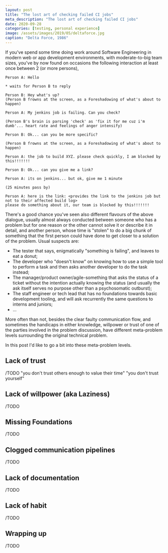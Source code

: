 ```yaml
---
layout: post
title: "The lost art of checking failed CI jobs"
meta_description: "The lost art of checking failed CI jobs"
date: 2020-09-28
categories: [testing, personal experience]
image: /assets/images/2019/05/deltaforce.jpg
caption: "Delta Force, 1986"
---
```



If you've spend some time doing work around Software Engineering in modern web or app development environments, with moderate-to-big team sizes, you've by now found on occasions the following interaction at least once between 2 (or more persons),

```
Person A: Hello

* waits for Person B to reply

Person B: Hey what's up?
(Person B frowns at the screen, as a Foreshadowing of what's about to happen)

Person A: My jenkins job is failing. Can you check?

(Person B's brain is parsing 'check' as 'fix it for me cuz i'm dumb'... heart rate and feelings of anger intensify)

Person B: Ok... can you be more specific?

(Person B frowns at the screen, as a Foreshadowing of what's about to happen)

Person A: the job to build XYZ. please check quickly, I am blocked by this!!!!!!!

Person B: Ok... can you give me a link?

Person A: its on jenkins... but ok, give me 1 minute

(25 minutes pass by)

Person A: here is the link: <provides the link to the jenkins job but not to their affected build log>
please do something about it, our team is blocked by this!!!!!!!
```

There's a good chance you've seen also different flavours of the above dialogue, usually almost always conducted between someone who has a problem but for one reason or the other cannot solve it or describe it in detail, and another person, whose time is "stolen" to do a big chunk of something that the first person could have done to get closer to a solution of the problem. Usual suspects are:

- The tester that says, enigmatically "something is failing", and leaves to eat a donut;
- The developer who "doesn't know" on knowing how to use a simple tool to perform a task and then asks another developer to do the task instead;
- The manager/product owner/agile-something that asks the status of a ticket without the intention actually knowing the status (and usually the ask itself serves no purpose other than a psychosomatic outburst);
- The staff engineer or tech lead that has no foundations towards basic development tooling, and will ask recurrently the same questions to interns and juniors;
- ...


More often than not, besides the clear faulty communication flow, and sometimes the handicaps in either knowledge, willpower or trust of one of the parties involved in the problem discussion, have different meta-problem levels surrounding the original technical problem. 

In this post I'd like to go a bit into these meta-problem levels.


## Lack of trust

/TODO
"you don't trust others enough to value their time"
"you don't trust yourself"

## Lack of willpower (aka Laziness)

/TODO

## Missing Foundations

/TODO

## Clogged communication pipelines

/TODO

## Lack of documentation

/TODO

## Lack of habit

/TODO

## Wrapping up

/TODO
